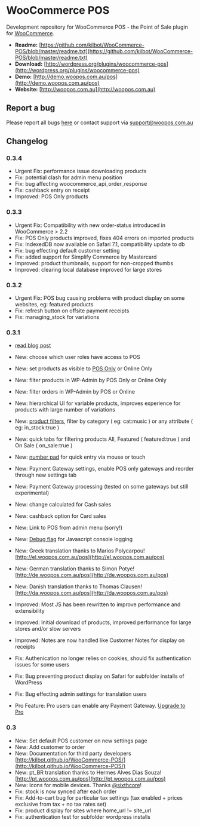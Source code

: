 # WooCommerce POS #

Development repository for WooCommerce POS - the Point of Sale plugin for [WooCommerce](woothemes.com/woocommerce/).

* **Readme:** [https://github.com/kilbot/WooCommerce-POS/blob/master/readme.txt](https://github.com/kilbot/WooCommerce-POS/blob/master/readme.txt)
* **Download:** [http://wordpress.org/plugins/woocommerce-pos](http://wordpress.org/plugins/woocommerce-pos)
* **Demo:** [http://demo.woopos.com.au/pos](http://demo.woopos.com.au/pos)
* **Website:** [http://woopos.com.au](http://woopos.com.au)

## Report a bug ##

Please report all bugs [here](https://github.com/kilbot/WooCommerce-POS/issues) or contact support via [support@woopos.com.au](mailto:support@woopos.com.au)

## Changelog ##

### 0.3.4 ###
* Urgent Fix: performance issue downloading products
* Fix: potential clash for admin menu position
* Fix: bug affecting woocommerce_api_order_response
* Fix: cashback entry on receipt
* Improved: POS Only products

### 0.3.3 ###
* Urgent Fix: Compatibility with new order-status introduced in WooCommerce > 2.2
* Fix: POS Only products improved, fixes 404 errors on imported products
* Fix: IndexedDB now available on Safari 7.1, compatibility update to db
* Fix: bug effecting default customer setting
* Fix: added support for Simplify Commerce by Mastercard
* Improved: product thumbnails, support for non-cropped thumbs
* Improved: clearing local database improved for large stores

### 0.3.2 ###
* Urgent Fix: POS bug causing problems with product display on some websites, eg: featured products
* Fix: refresh button on offsite payment receipts
* Fix: managing_stock for variations

### 0.3.1 ###
* [read blog post](http://woopos.com.au/2014/08/version-0-3-1-released/)
* New: choose which user roles have access to POS
* New: set products as visible to [POS Only](http://woopos.com.au/docs/pos-only-products/) or Online Only
* New: filter products in WP-Admin by POS Only or Online Only
* New: filter orders in WP-Admin by POS or Online
* New: hierarchical UI for variable products, improves experience for products with large number of variations
* New: [product filters](http://woopos.com.au/docs/product-searching-filtering/), filter by category ( eg: cat:music ) or any attribute ( eg: in_stock:true )
* New: quick tabs for filtering products All, Featured ( featured:true ) and On Sale ( on_sale:true )
* New: [number pad](http://woopos.com.au/docs/number-pads/) for quick entry via mouse or touch
* New: Payment Gateway settings, enable POS only gateways and reorder through new settings tab
* New: Payment Gateway processing (tested on some gateways but still experimental)
* New: change calculated for Cash sales
* New: cashback option for Card sales
* New: Link to POS from admin menu (sorry!)
* New: [Debug flag](http://woopos.com.au/docs/debugging/) for Javascript console logging
* New: Greek translation thanks to Marios Polycarpou! [http://el.woopos.com.au/pos](http://el.woopos.com.au/pos)
* New: German translation thanks to Simon Potye! [http://de.woopos.com.au/pos](http://de.woopos.com.au/pos)
* New: Danish translation thanks to Thomas Clausen! [http://da.woopos.com.au/pos](http://da.woopos.com.au/pos)
* Improved: Most JS has been rewritten to improve performance and extensibility
* Improved: Initial download of products, improved performance for large stores and/or slow servers
* Improved: Notes are now handled like Customer Notes for display on receipts
* Fix: Authenication no longer relies on cookies, should fix authentication issues for some users
* Fix: Bug preventing product display on Safari for subfolder installs of WordPress
* Fix: Bug effecting admin settings for translation users

* Pro Feature: Pro users can enable any Payment Gateway. [Upgrade to Pro](http://woopos.com.au/pro)

### 0.3 ###
* New: Set default POS customer on new settings page
* New: Add customer to order
* New: Documentation for third party developers [http://kilbot.github.io/WooCommerce-POS/](http://kilbot.github.io/WooCommerce-POS/)
* New: pt_BR translation thanks to Hermes Alves Dias Souza! [http://pt.woopos.com.au/pos](http://pt.woopos.com.au/pos)
* New: Icons for mobile devices. Thanks [@sixthcore](https://github.com/kilbot/WooCommerce-POS/issues/11)!
* Fix: stock is now synced after each order
* Fix: Add-to-cart bug for particular tax settings (tax enabled + prices exclusive from tax + no tax rates set)
* Fix: product display for sites where home_url != site_url
* Fix: authentication test for subfolder wordpress installs